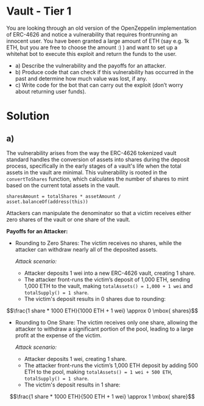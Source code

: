 # Vault - Tier 1
You are looking through an old version of the OpenZeppelin implementation of ERC-4626 and notice a vulnerability that requires frontrunning an innocent user. You have been granted a large amount of ETH (say e.g. 1k ETH, but you are free to choose the amount :) ) and want to set up a whitehat bot to execute this exploit and return the funds to the user.


- a) Describe the vulnerability and the payoffs for an attacker.
- b)  Produce code that can check if this vulnerability has occurred in the past and determine how much value was lost, if any.
- c)  Write code for the bot that can carry out the exploit (don’t worry about returning user funds).

# Solution
## a)
The vulnerability arises from the way the ERC-4626 tokenized vault standard handles the conversion of assets into shares during the deposit process, specifically in the early stages of a vault's life when the total assets in the vault are minimal. This vulnerability is rooted in the ``` convertToShares ``` function, which calculates the number of shares to mint based on the current total assets in the vault. 

``` sharesAmount = totalShares * assetAmount / asset.balanceOf(address(this)) ```

Attackers can manipulate the denominator so that a victim receives either zero shares of the vault or one share of the vault.

**Payoffs for an Attacker:**

- Rounding to Zero Shares: The victim receives no shares, while the attacker can withdraw nearly all of the deposited assets.
   
  *Attack scenario:*
  
  - Attacker deposits 1 wei into a new ERC-4626 vault, creating 1 share.
  - The attacker front-runs the victim’s deposit of 1,000 ETH, sending 1,000 ETH to the vault, making ```totalAssets() = 1,000 + 1 wei``` and ``` totalSupply() = 1 share ```.
  - The victim's deposit results in 0 shares due to rounding: 

 $$\frac{1 share * 1000 ETH}{1000 ETH + 1 wei} \approx 0 \mbox{ shares}$$

- Rounding to One Share: The victim receives only one share, allowing the attacker to withdraw a significant portion of the pool, leading to a large profit at the expense of the victim.

  *Attack scenario:*
  
   - Attacker deposits 1 wei, creating 1 share.
   - The attacker front-runs the victim’s 1,000 ETH deposit by adding 500 ETH to the pool, making ```totalAssets() = 1 wei + 500 ETH```, ```totalSupply() = 1 share```.
   - The victim's deposit results in 1 share:
     
$$\frac{1 share * 1000 ETH}{500 ETH + 1 wei} \approx 1 \mbox{ share}$$
